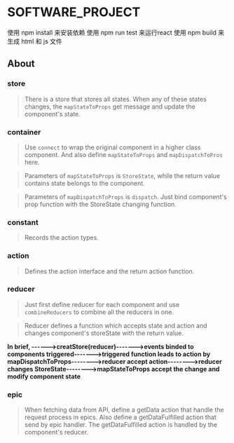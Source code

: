 # SOFTWARE_PROJECT

使用 npm install 来安装依赖
使用 npm run test 来运行react 
使用 npm build 来生成 html 和 js 文件

## About

### store
> There is a store that stores all states. When any of these states changes, the `mapStateToProps` get message and update the component's state.

### container
> Use `connect` to wrap the original component in a higher class component. And also define `mapStateToProps` and `mapDispatchToPros` here.

> Parameters of `mapStateToProps` is `StoreState`, while the return value contains state belongs to the component.

> Parameters of `mapDispatchToProps` is `dispatch`. Just bind component's prop function with the StoreState changing function.

### constant
> Records the action types.

### action
> Defines the action interface and the return action function.

### reducer
> Just first define reducer for each component and use `combineReducers` to combine all the reducers in one. 

> Reducer defines a function which accepts state and action and changes component's storeState with the return value.

**In brief, ------>creatStore(reducer)------->events binded to components triggered------->triggered function leads to action by mapDispatchToProps-------->reducer accept action-------->reducer changes StoreState-------->mapStateToProps accept the change and modify component state**

### epic
> When fetching data from API, define a getData action that handle the request process in epics. Also define a getDataFulfilled action that send by epic handler. The getDataFulfilled action is handled by the component's reducer.
